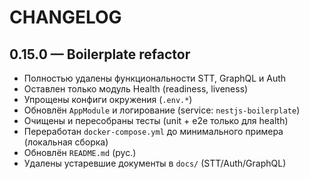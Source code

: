 # CHANGELOG

## 0.15.0 — Boilerplate refactor

- Полностью удалены функциональности STT, GraphQL и Auth
- Оставлен только модуль Health (readiness, liveness)
- Упрощены конфиги окружения (`.env.*`)
- Обновлён `AppModule` и логирование (service: `nestjs-boilerplate`)
- Очищены и пересобраны тесты (unit + e2e только для health)
- Переработан `docker-compose.yml` до минимального примера (локальная сборка)
- Обновлён `README.md` (рус.)
- Удалены устаревшие документы в `docs/` (STT/Auth/GraphQL)
